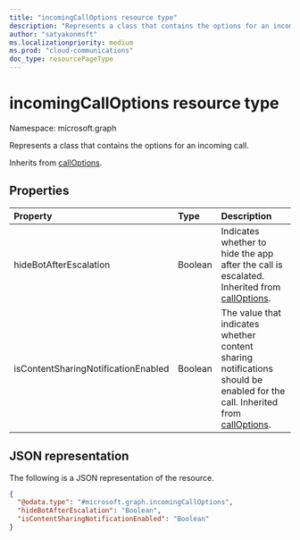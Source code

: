 ```yaml
---
title: "incomingCallOptions resource type"
description: "Represents a class that contains the options for an incoming call."
author: "satyakonmsft"
ms.localizationpriority: medium
ms.prod: "cloud-communications"
doc_type: resourcePageType
---
```


# incomingCallOptions resource type

Namespace: microsoft.graph

Represents a class that contains the options for an incoming call.

Inherits from [callOptions](calloptions.md).

## Properties

| Property                            | Type    | Description                                                                                                                                  |
|:------------------------------------|:--------|:---------------------------------------------------------------------------------------------------------------------------------------------|
| hideBotAfterEscalation              | Boolean | Indicates whether to hide the app after the call is escalated. Inherited from [callOptions](calloptions.md).                                 |
| isContentSharingNotificationEnabled | Boolean | The value that indicates whether content sharing notifications should be enabled for the call. Inherited from [callOptions](calloptions.md). |

## JSON representation

The following is a JSON representation of the resource.
<!-- {
  "blockType": "resource",
  "@odata.type": "microsoft.graph.incomingCallOptions"
}
-->
``` json
{
  "@odata.type": "#microsoft.graph.incomingCallOptions",
  "hideBotAfterEscalation": "Boolean",  
  "isContentSharingNotificationEnabled": "Boolean"
}
```

